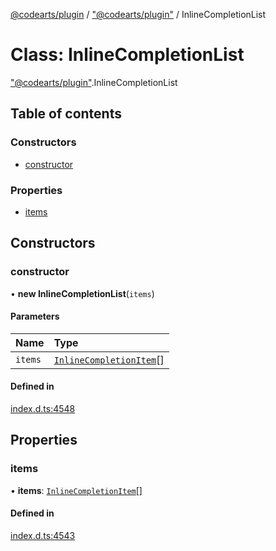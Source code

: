 [@codearts/plugin](../README.md) / ["@codearts/plugin"](../modules/_codearts_plugin_.md) / InlineCompletionList

# Class: InlineCompletionList

["@codearts/plugin"](../modules/_codearts_plugin_.md).InlineCompletionList

## Table of contents

### Constructors

- [constructor](codearts_plugin_.InlineCompletionList.md#constructor)

### Properties

- [items](codearts_plugin_.InlineCompletionList.md#items)

## Constructors

### constructor

• **new InlineCompletionList**(`items`)

#### Parameters

| Name | Type |
| :------ | :------ |
| `items` | [`InlineCompletionItem`](codearts_plugin_.InlineCompletionItem.md)[] |

#### Defined in

[index.d.ts:4548](https://github.com/huaweicloud/cloudide-plugin-api/blob/84e382d/index.d.ts#L4548)

## Properties

### items

• **items**: [`InlineCompletionItem`](codearts_plugin_.InlineCompletionItem.md)[]

#### Defined in

[index.d.ts:4543](https://github.com/huaweicloud/cloudide-plugin-api/blob/84e382d/index.d.ts#L4543)
